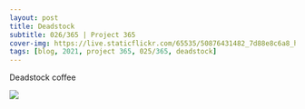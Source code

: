 ```yaml
---
layout: post
title: Deadstock
subtitle: 026/365 | Project 365
cover-img: https://live.staticflickr.com/65535/50876431482_7d88e8c6a8_h.jpg
tags: [blog, 2021, project 365, 025/365, deadstock]
---
```

Deadstock coffee
<p class="post-img-wrap">
  <img src="https://live.staticflickr.com/65535/50875188158_c0978f4a06_h.jpg">
</p>

